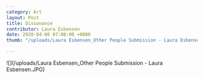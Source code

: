 ```yaml
---
category: Art
layout: Post
title: Dissonance
contributor: Laura Esbensen
date: 2020-04-06 07:00:00 +0000
thumb: "/uploads/Laura Esbensen_Other People Submission - Laura Esbensen.JPG"

---
```

![](/uploads/Laura Esbensen_Other People Submission - Laura Esbensen.JPG)